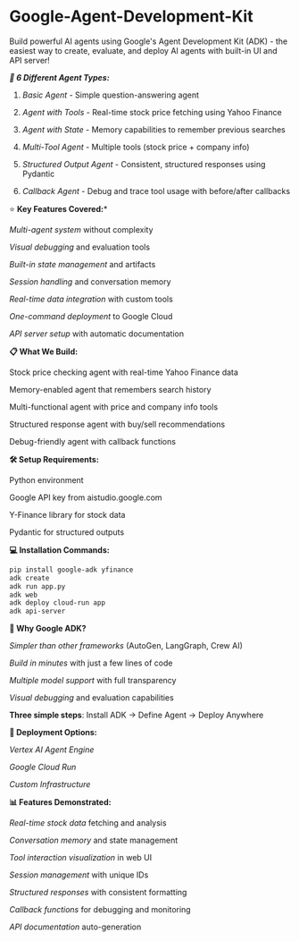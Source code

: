 # Google-Agent-Development-Kit

Build powerful AI agents using Google's Agent Development Kit (ADK) - the easiest way to create, evaluate, and deploy AI agents with built-in UI and API server!

***🔧 6 Different Agent Types:***

1. *Basic Agent* - Simple question-answering agent
   
2. *Agent with Tools* - Real-time stock price fetching using Yahoo Finance
   
3. *Agent with State* - Memory capabilities to remember previous searches
   
4. *Multi-Tool Agent* - Multiple tools (stock price + company info)

5. *Structured Output Agent* - Consistent, structured responses using Pydantic
  
6. *Callback Agent* - Debug and trace tool usage with before/after callbacks

⭐ **Key Features Covered:***

*Multi-agent system* without complexity

*Visual debugging* and evaluation tools

*Built-in state management* and artifacts

*Session handling* and conversation memory

*Real-time data integration* with custom tools

*One-command deployment* to Google Cloud

*API server setup* with automatic documentation

**📋 What We Build:**

Stock price checking agent with real-time Yahoo Finance data

Memory-enabled agent that remembers search history

Multi-functional agent with price and company info tools

Structured response agent with buy/sell recommendations

Debug-friendly agent with callback functions

**🛠️ Setup Requirements:**

Python environment

Google API key from aistudio.google.com

Y-Finance library for stock data

Pydantic for structured outputs

**💻 Installation Commands:**

```bash
pip install google-adk yfinance
adk create
adk run app.py
adk web
adk deploy cloud-run app
adk api-server
```

**🌟 Why Google ADK?**

*Simpler than other frameworks* (AutoGen, LangGraph, Crew AI)

*Build in minutes* with just a few lines of code

*Multiple model support* with full transparency

*Visual debugging* and evaluation capabilities

**Three simple steps**: Install ADK → Define Agent → Deploy Anywhere

**🚀 Deployment Options:**

*Vertex AI Agent Engine*

*Google Cloud Run*

*Custom Infrastructure*

**📊 Features Demonstrated:**

*Real-time stock data* fetching and analysis

*Conversation memory* and state management

*Tool interaction visualization* in web UI

*Session management* with unique IDs

*Structured responses* with consistent formatting

*Callback functions* for debugging and monitoring

*API documentation* auto-generation
